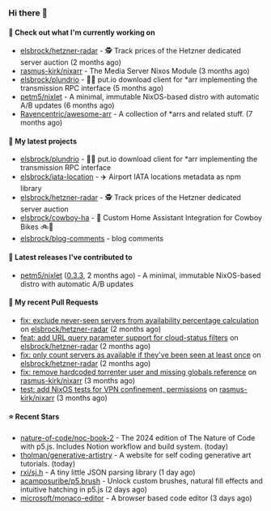 ### Hi there 👋

#### 👷 Check out what I'm currently working on

- [elsbrock/hetzner-radar](https://github.com/elsbrock/hetzner-radar) - 🕵️ Track prices of the Hetzner dedicated server auction (2 months ago)
- [rasmus-kirk/nixarr](https://github.com/rasmus-kirk/nixarr) - The Media Server Nixos Module (3 months ago)
- [elsbrock/plundrio](https://github.com/elsbrock/plundrio) - 🏴‍☠️ put.io download client for *arr implementing the transmission RPC interface (5 months ago)
- [petm5/nixlet](https://github.com/petm5/nixlet) - A minimal, immutable NixOS-based distro with automatic A/B updates (6 months ago)
- [Ravencentric/awesome-arr](https://github.com/Ravencentric/awesome-arr) - A collection of *arrs and related stuff. (7 months ago)

#### 🌱 My latest projects

- [elsbrock/plundrio](https://github.com/elsbrock/plundrio) - 🏴‍☠️ put.io download client for *arr implementing the transmission RPC interface
- [elsbrock/iata-location](https://github.com/elsbrock/iata-location) - ✈️ Airport IATA locations metadata as npm library
- [elsbrock/hetzner-radar](https://github.com/elsbrock/hetzner-radar) - 🕵️ Track prices of the Hetzner dedicated server auction
- [elsbrock/cowboy-ha](https://github.com/elsbrock/cowboy-ha) - 🤠 Custom Home Assistant Integration for Cowboy Bikes 🚲💨
- [elsbrock/blog-comments](https://github.com/elsbrock/blog-comments) - blog comments

#### 🔭 Latest releases I've contributed to

- [petm5/nixlet](https://github.com/petm5/nixlet) ([0.3.3](https://github.com/petm5/nixlet/releases/tag/0.3.3), 2 months ago) - A minimal, immutable NixOS-based distro with automatic A/B updates

#### 🔨 My recent Pull Requests

- [fix: exclude never-seen servers from availability percentage calculation](https://github.com/elsbrock/hetzner-radar/pull/217) on [elsbrock/hetzner-radar](https://github.com/elsbrock/hetzner-radar) (2 months ago)
- [feat: add URL query parameter support for cloud-status filters](https://github.com/elsbrock/hetzner-radar/pull/216) on [elsbrock/hetzner-radar](https://github.com/elsbrock/hetzner-radar) (2 months ago)
- [fix: only count servers as available if they&#39;ve been seen at least once](https://github.com/elsbrock/hetzner-radar/pull/215) on [elsbrock/hetzner-radar](https://github.com/elsbrock/hetzner-radar) (2 months ago)
- [fix: remove hardcoded torrenter user and missing globals reference](https://github.com/rasmus-kirk/nixarr/pull/72) on [rasmus-kirk/nixarr](https://github.com/rasmus-kirk/nixarr) (3 months ago)
- [test: add NixOS tests for VPN confinement, permissions](https://github.com/rasmus-kirk/nixarr/pull/71) on [rasmus-kirk/nixarr](https://github.com/rasmus-kirk/nixarr) (3 months ago)

#### ⭐ Recent Stars

- [nature-of-code/noc-book-2](https://github.com/nature-of-code/noc-book-2) - The 2024 edition of The Nature of Code with p5.js. Includes Notion workflow and build system. (today)
- [tholman/generative-artistry](https://github.com/tholman/generative-artistry) - A website for self coding generative art tutorials. (today)
- [rxi/sj.h](https://github.com/rxi/sj.h) - A tiny little JSON parsing library (1 day ago)
- [acamposuribe/p5.brush](https://github.com/acamposuribe/p5.brush) - Unlock custom brushes, natural fill effects and intuitive hatching in p5.js (2 days ago)
- [microsoft/monaco-editor](https://github.com/microsoft/monaco-editor) - A browser based code editor (3 days ago)
